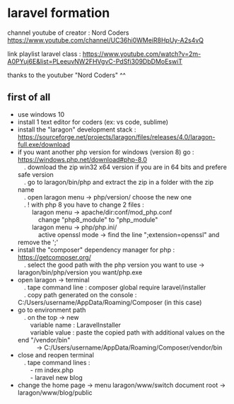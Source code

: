 # laravel formation

channel youtube of creator : Nord Coders https://www.youtube.com/channel/UC36hi0WMeiR8HpUy-A2s4vQ

link playlist laravel class : https://www.youtube.com/watch?v=2m-A0PYuj6E&list=PLeeuvNW2FHVgvC-PdSfi309DbDMoEswiT

thanks to the youtuber "Nord Coders" ^^


first of all
--------------

- use windows 10
- install 1 text editor for coders (ex: vs code, sublime)
- install the "laragon" development stack : https://sourceforge.net/projects/laragon/files/releases/4.0/laragon-full.exe/download
- if you want another php version for windows (version 8) go : https://windows.php.net/download#php-8.0
	<br/>&emsp;. download the zip win32 x64 version if you are in 64 bits and prefere safe version
	<br/>&emsp;. go to laragon/bin/php and extract the zip in a folder with the zip name
	<br/>&emsp;. open laragon menu -> php/version/ choose the new one
	<br/>&emsp;. ! with php 8 you have to change 2 files : 
		<br/>&emsp;&emsp; laragon menu -> apache/dir:conf/mod_php.conf
			<br/>&emsp;&emsp;&emsp; change "php8_module" to "php_module"
		<br/>&emsp;&emsp; laragon menu -> php/php.ini/
			<br/>&emsp;&emsp;&emsp; active openssl mode -> find the line ";extension=openssl" and remove the ';'
- install the "composer" dependency manager for php  : https://getcomposer.org/
	<br/>&emsp;. select the good path with the php version you want to use -> laragon/bin/php/version you want/php.exe
- open laragon -> terminal
	<br/>&emsp;. tape command line : composer global require laravel/installer
	<br/>&emsp;. copy path generated on the console : C:/Users/username/AppData/Roaming/Composer (in this case)
- go to environment path
	<br/>&emsp;. on the top -> new
		<br/>&emsp;&emsp;variable name : LaravelInstaller
		<br/>&emsp;&emsp;variable value : paste the copied path with additional values on the end "/vendor/bin"
			<br/>&emsp;&emsp;&emsp;-> C:/Users/username/AppData/Roaming/Composer/vendor/bin
- close and reopen terminal
	<br/>&emsp;. tape command lines :
		<br/>&emsp;&emsp;- rm index.php
		<br/>&emsp;&emsp;- laravel new blog
- change the home page -> menu laragon/www/switch document root -> laragon/www/blog/public
